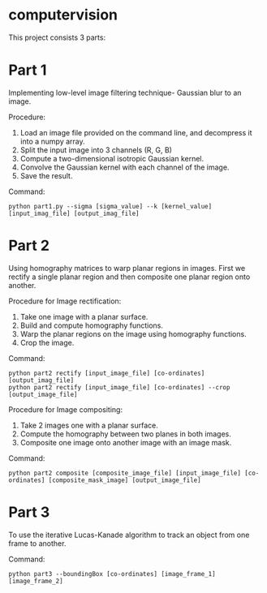 # computervision
This project consists 3 parts:


# Part 1
Implementing low-level image filtering technique- Gaussian blur to an image.


Procedure: 
1. Load an image file provided on the command line, and decompress it into a numpy array. 
2. Split the input image into 3 channels (R, G, B) 
3. Compute a two-dimensional isotropic Gaussian kernel. 
4. Convolve the Gaussian kernel with each channel of the image. 
5. Save the result.


Command:
```
python part1.py --sigma [sigma_value] --k [kernel_value] [input_imag_file] [output_imag_file]
```

# Part 2
Using homography matrices to warp planar regions in images. First we rectify a single planar region and then composite one planar region onto another.


Procedure for Image rectification:
1. Take one image with a planar surface.
2. Build and compute homography functions.
3. Warp the planar regions on the image using homography functions. 
4. Crop the image.


Command:
```
python part2 rectify [input_image_file] [co-ordinates] [output_imag_file]
python part2 rectify [input_image_file] [co-ordinates] --crop [output_image_file]
```


Procedure for Image compositing:
1. Take 2 images one with a planar surface. 
2. Compute the homography between two planes in both images. 
3. Composite one image onto another image with an image mask.


Command:
```
python part2 composite [composite_image_file] [input_image_file] [co-ordinates] [composite_mask_image] [output_image_file]
```


# Part 3
To use the iterative Lucas-Kanade algorithm to track an object from one frame to another.


Command:
```
python part3 --boundingBox [co-ordinates] [image_frame_1] [image_frame_2]
```

